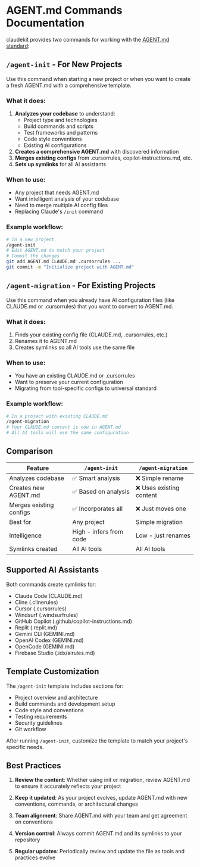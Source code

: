 # AGENT.md Commands Documentation

claudekit provides two commands for working with the [AGENT.md standard](https://agent.md):

## `/agent-init` - For New Projects

Use this command when starting a new project or when you want to create a fresh AGENT.md with a comprehensive template.

### What it does:
1. **Analyzes your codebase** to understand:
   - Project type and technologies
   - Build commands and scripts
   - Test frameworks and patterns
   - Code style conventions
   - Existing AI configurations
2. **Creates a comprehensive AGENT.md** with discovered information
3. **Merges existing configs** from .cursorrules, copilot-instructions.md, etc.
4. **Sets up symlinks** for all AI assistants

### When to use:
- Any project that needs AGENT.md
- Want intelligent analysis of your codebase
- Need to merge multiple AI config files
- Replacing Claude's `/init` command

### Example workflow:
```bash
# In a new project
/agent-init
# Edit AGENT.md to match your project
# Commit the changes
git add AGENT.md CLAUDE.md .cursorrules ...
git commit -m "Initialize project with AGENT.md"
```

## `/agent-migration` - For Existing Projects

Use this command when you already have AI configuration files (like CLAUDE.md or .cursorrules) that you want to convert to AGENT.md.

### What it does:
1. Finds your existing config file (CLAUDE.md, .cursorrules, etc.)
2. Renames it to AGENT.md
3. Creates symlinks so all AI tools use the same file

### When to use:
- You have an existing CLAUDE.md or .cursorrules
- Want to preserve your current configuration
- Migrating from tool-specific configs to universal standard

### Example workflow:
```bash
# In a project with existing CLAUDE.md
/agent-migration
# Your CLAUDE.md content is now in AGENT.md
# All AI tools will use the same configuration
```

## Comparison

| Feature | `/agent-init` | `/agent-migration` |
|---------|--------------|-------------------|
| Analyzes codebase | ✅ Smart analysis | ❌ Simple rename |
| Creates new AGENT.md | ✅ Based on analysis | ❌ Uses existing content |
| Merges existing configs | ✅ Incorporates all | ❌ Just moves one |
| Best for | Any project | Simple migration |
| Intelligence | High - infers from code | Low - just renames |
| Symlinks created | All AI tools | All AI tools |

## Supported AI Assistants

Both commands create symlinks for:
- Claude Code (CLAUDE.md)
- Cline (.clinerules)
- Cursor (.cursorrules)
- Windsurf (.windsurfrules)
- GitHub Copilot (.github/copilot-instructions.md)
- Replit (.replit.md)
- Gemini CLI (GEMINI.md)
- OpenAI Codex (GEMINI.md)
- OpenCode (GEMINI.md)
- Firebase Studio (.idx/airules.md)

## Template Customization

The `/agent-init` template includes sections for:
- Project overview and architecture
- Build commands and development setup
- Code style and conventions
- Testing requirements
- Security guidelines
- Git workflow

After running `/agent-init`, customize the template to match your project's specific needs.

## Best Practices

1. **Review the content**: Whether using init or migration, review AGENT.md to ensure it accurately reflects your project

2. **Keep it updated**: As your project evolves, update AGENT.md with new conventions, commands, or architectural changes

3. **Team alignment**: Share AGENT.md with your team and get agreement on conventions

4. **Version control**: Always commit AGENT.md and its symlinks to your repository

5. **Regular updates**: Periodically review and update the file as tools and practices evolve